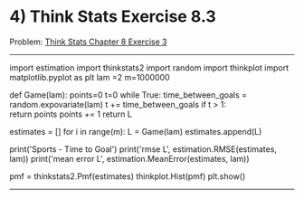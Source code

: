 # 4) Think Stats Exercise 8.3

Problem: [Think Stats Chapter 8 Exercise 3](http://greenteapress.com/thinkstats2/html/thinkstats2009.html#toc77)

---
import estimation
import thinkstats2
import random
import thinkplot
import matplotlib.pyplot as plt
lam =2
m=1000000

def Game(lam):
    points=0
    t=0
    while True:
        time_between_goals = random.expovariate(lam)
        t += time_between_goals
    if t > 1:      
        return points
    points += 1
    return L
    
estimates = []
for i in range(m):
    L = Game(lam)
    estimates.append(L)

print('Sports - Time to Goal')
print('rmse L', estimation.RMSE(estimates, lam))
print('mean error L', estimation.MeanError(estimates, lam))
    
pmf = thinkstats2.Pmf(estimates)
thinkplot.Hist(pmf)
plt.show()
        
---
